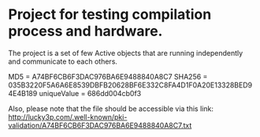 # Project for testing compilation process and hardware.

The project is a set of few Active objects that are running independently and communicate to each others.

MD5 = A74BF6CB6F3DAC976BA6E9488840A8C7
SHA256 = 035B3220F5A6A6E8539DBFB20628BF6E332C8FA4D1F0A20E13328BED94E4B189
uniqueValue = 686dd004cb0f3 

Also, please note that the file should be accessible via this link: http://lucky3p.com/.well-known/pki-validation/A74BF6CB6F3DAC976BA6E9488840A8C7.txt 